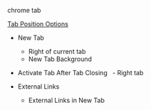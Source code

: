 
chrome tab

[Tab Position Options]()

- New Tab
  - Right of current tab
  - New Tab Background

- Activate Tab After Tab Closing
  - Right tab

- External Links
  - External Links in New Tab





